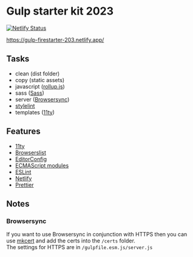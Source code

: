 # Gulp starter kit 2023

[![Netlify Status](https://api.netlify.com/api/v1/badges/9f6f1057-2ce5-44f6-9b4a-47430a9bb5c8/deploy-status)](https://app.netlify.com/sites/gulp-firestarter-2023/deploys)

https://gulp-firestarter-203.netlify.app/

## Tasks

- clean (dist folder)
- copy (static assets)
- javascript ([rollup.js](https://www.rollupjs.org/))
- sass ([Sass](https://sass-lang.com/))
- server ([Browsersync](https://www.npmjs.com/package/browser-sync))
- [stylelint](https://www.npmjs.com/package/stylelint)
- templates ([11ty](https://www.11ty.dev/))

## Features

- [11ty](https://www.11ty.dev/)
- [Browserslist](https://github.com/browserslist/browserslist)
- [EditorConfig](https://editorconfig.org)
- [ECMAScript modules](https://github.com/standard-things/esm)
- [ESLint](https://eslint.org)
- [Netlify](https://www.netlify.com)
- [Prettier](https://www.npmjs.com/package/prettier)

## Notes

### Browsersync

If you want to use Browsersync in conjunction with HTTPS then you can use [mkcert](https://mkcert.org) and add the certs
into the ```/certs``` folder.  
The settings for HTTPS are in ```/gulpfile.esm.js/server.js```
